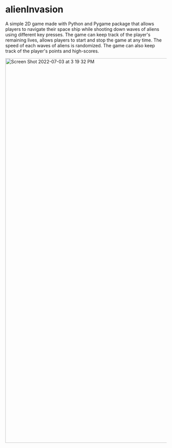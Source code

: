# alienInvasion
A simple 2D game made with Python and Pygame package that allows players to navigate their space ship while shooting down waves of aliens using different key presses. The game can keep track of the player's remaining lives, allows players to start and stop the game at any time. The speed of each waves of aliens is randomized. The game can also keep track of the player's points and high-scores. 

<img width="1198" alt="Screen Shot 2022-07-03 at 3 19 32 PM" src="https://user-images.githubusercontent.com/91293296/177059089-51c98410-ffcc-46a1-9933-f9e640a2f5a2.png">

